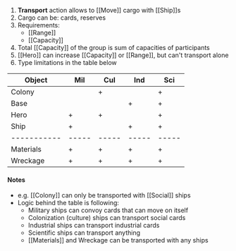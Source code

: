 1. **Transport** action allows to [[Move]] cargo with [[Ship]]s
2. Cargo can be: cards, reserves
3. Requirements:
     - [[Range]]
     - [[Capacity]]
4. Total [[Capacity]] of the group is sum of capacities of participants
5. [[Hero]] can increase [[Capacity]] or [[Range]], but can't transport alone
6. Type limitations in the table below

| Object    | Mil | Cul | Ind | Sci |
|-----------|-----|-----|-----|-----|
| Colony    |     |  +  |     |  +  |
| Base      |     |     |  +  |  +  |
| Hero      |  +  |  +  |     |  +  |
| Ship      |  +  |     |  +  |  +  |
|-----------|-----|-----|-----|-----|
| Materials |  +  |  +  |  +  |  +  |
| Wreckage  |  +  |  +  |  +  |  +  |

#### Notes

- e.g. [[Colony]] can only be transported with [[Social]] ships
- Logic behind the table is following:
	- Military ships can convoy cards that can move on itself
	- Colonization (culture) ships can transport social cards
	- Industrial ships can transport industrial cards
	- Scientific ships can transport anything
	- [[Materials]] and Wreckage can be transported with any ships
